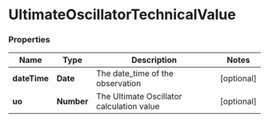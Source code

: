 # UltimateOscillatorTechnicalValue

### Properties
Name | Type | Description | Notes
------------ | ------------- | ------------- | -------------
**dateTime** | **Date** | The date_time of the observation | [optional] 
**uo** | **Number** | The Ultimate Oscillator calculation value | [optional] 



